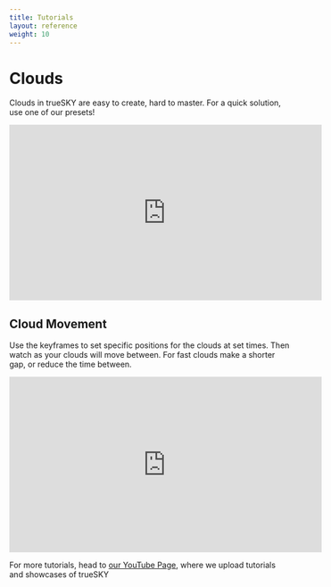 ```yaml
---
title: Tutorials
layout: reference
weight: 10
---
```





Clouds
===========
Clouds in trueSKY are easy to create, hard to master. For a quick solution, use one of our presets!

<div class="video-wrapper">
<div class="video-container">
<iframe width="560" height="315" src="https://www.youtube.com/embed/pkt3eqa9YB8" frameborder="0" allow="accelerometer; autoplay; encrypted-media; gyroscope; picture-in-picture" allowfullscreen></iframe>
</div>
</div>




Cloud Movement
--------------------
Use the keyframes to set specific positions for the clouds at set times. Then watch as your clouds will move between. For fast clouds make a shorter gap, or reduce the time between. 

<div class="video-wrapper">
<div class="video-container">
<iframe width="560" height="315" src="https://www.youtube.com/embed/XQ-BDpAR-sY" frameborder="0" allow="accelerometer; autoplay; encrypted-media; gyroscope; picture-in-picture" allowfullscreen></iframe>
</div>
</div>



For more tutorials, head to [our YouTube Page](https://www.youtube.com/user/simulsoftware), where we upload tutorials and showcases of trueSKY
